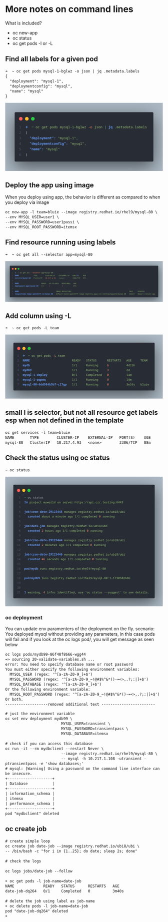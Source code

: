 # More notes on command lines

What is included?

- oc new-app
- oc status
- oc get pods -l or -L

## Find all labels for a given pod

```shell
➜  ~ oc get pods mysql-1-bglwz -o json | jq .metadata.labels
{
  "deployment": "mysql-1",
  "deploymentconfig": "mysql",
  "name": "mysql"
}
```

![Find all labels for a given pod](images/findalllabels.png)

## Deploy the app using image

When you deploy using app, the behavior is different as compared to when you deploy via image

```shell
oc new-app -l team=bluie --image registry.redhat.io/rhel9/mysql-80 \
--env MYSQL_USER=user1 \
--env MYSQL_PASSWORD=user1passi \
--env MYSQL_ROOT_PASSWORD=itemsx
```

## Find resource running using labels

```shell
➜  ~ oc get all --selector app=mysql-80
```

![Using selector](images/use_selector.png)

## Add column using -L

```shell
➜  ~ oc get pods -L team
```

![Using Custom Column -L](images/use_L.png)

## small l is selector, but not all resource get labels esp when not defined in the template

```shell
oc get services -l team=bluie
NAME       TYPE        CLUSTER-IP    EXTERNAL-IP   PORT(S)    AGE
mysql-80   ClusterIP   10.217.4.93   <none>        3306/TCP   88m
```

## Check the status using oc status

```shell
~ oc status
```

![oc status](images/oc_status.png)

### oc deployment

You can update env paramenters of the deployment on the fly.
scenario: You deployed mysql without providing any parameters, in this case pods will fail
and if you look at the oc logs pod/<podName>, you will get message as seen below

```shell
oc logs pods/mydb99-86f48f8666-wgg44 
=> sourcing 20-validate-variables.sh ...
error: You need to specify database name or root password
You must either specify the following environment variables:
  MYSQL_USER (regex: '^[a-zA-Z0-9_]+$')
  MYSQL_PASSWORD (regex: '^[a-zA-Z0-9_~!@#$%^&*()-=<>,.?;:|]+$')
  MYSQL_DATABASE (regex: '^[a-zA-Z0-9_]+$')
Or the following environment variable:
  MYSQL_ROOT_PASSWORD (regex: '^[a-zA-Z0-9_~!@#$%^&*()-=<>,.?;:|]+$')
Or both.
-------------------removed additional text ------------------------
```

```shell
# just the environment variable
oc set env deployment mydb99 \
                         MYSQL_USER=transient \
                         MYSQL_PASSWORD=transientpass \
                         MYSQL_DATABASE=itemsx

# check if you can access this database
oc run -it --rm mydbclient --restart Never \
                         --image registry.redhat.io/rhel9/mysql-80 \
                         -- mysql -h 10.217.1.108 -utransient -ptransientpass -e 'show databases;'
# mysql: [Warning] Using a password on the command line interface can be insecure.
+--------------------+
| Database           |
+--------------------+
| information_schema |
| itemsx             |
| performance_schema |
+--------------------+
pod "mydbclient" deleted

```

## oc create job

```shell
# create simple loop
oc create job date-job --image registry.redhat.io/ubi8/ubi \
-- /bin/bash -c "for i in {1..25}; do date; sleep 2s; done"

# check the logs

oc logs jobs/date-job --follow 

➤ oc get pods -l job-name=date-job
NAME             READY   STATUS      RESTARTS   AGE
date-job-dq264   0/1     Completed   0          3m40s

# delete the job using label as job-name
➤ oc delete pods -l job-name=date-job
pod "date-job-dq264" deleted
➤ 

```

